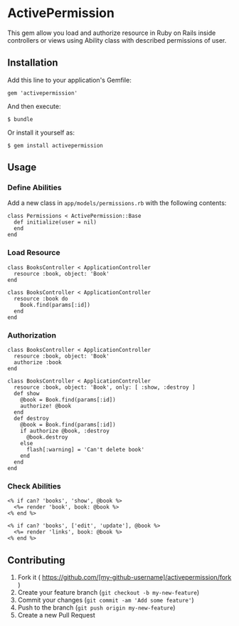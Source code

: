 # ActivePermission

This gem allow you load and authorize resource in Ruby on Rails inside controllers or views using Ability class with described permissions of user.

## Installation

Add this line to your application's Gemfile:

```
gem 'activepermission'
```

And then execute:

    $ bundle

Or install it yourself as:

    $ gem install activepermission

## Usage

### Define Abilities

Add a new class in `app/models/permissions.rb` with the following contents:

```
class Permissions < ActivePermission::Base
  def initialize(user = nil)
  end
end
```

### Load Resource

```
class BooksController < ApplicationController
  resource :book, object: 'Book'
end
```

```
class BooksController < ApplicationController
  resource :book do
    Book.find(params[:id])
  end
end
```

### Authorization

```
class BooksController < ApplicationController
  resource :book, object: 'Book'
  authorize :book
end
```

```
class BooksController < ApplicationController
  resource :book, object: 'Book', only: [ :show, :destroy ]
  def show
    @book = Book.find(params[:id])
    authorize! @book
  end
  def destroy
    @book = Book.find(params[:id])
    if authorize @book, :destroy
      @book.destroy
    else
      flash[:warning] = 'Can't delete book'
    end
  end
end
```

### Check Abilities

```
<% if can? 'books', 'show', @book %>
  <%= render 'book', book: @book %>
<% end %>
```

```
<% if can? 'books', ['edit', 'update'], @book %>
  <%= render 'links', book: @book %>
<% end %>
```


## Contributing

1. Fork it ( https://github.com/[my-github-username]/activepermission/fork )
2. Create your feature branch (`git checkout -b my-new-feature`)
3. Commit your changes (`git commit -am 'Add some feature'`)
4. Push to the branch (`git push origin my-new-feature`)
5. Create a new Pull Request
